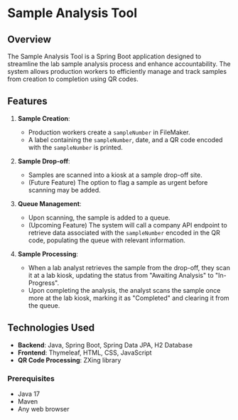 # Sample Analysis Tool

## Overview

The Sample Analysis Tool is a Spring Boot application designed to streamline the lab sample analysis process and enhance accountability. The system allows production workers to efficiently manage and track samples from creation to completion using QR codes.

## Features

1. **Sample Creation**:
   - Production workers create a `sampleNumber` in FileMaker.
   - A label containing the `sampleNumber`, date, and a QR code encoded with the `sampleNumber` is printed.

2. **Sample Drop-off**:
   - Samples are scanned into a kiosk at a sample drop-off site.
   - (Future Feature) The option to flag a sample as urgent before scanning may be added.

3. **Queue Management**:
   - Upon scanning, the sample is added to a queue.
   - (Upcoming Feature) The system will call a company API endpoint to retrieve data associated with the `sampleNumber` encoded in the QR code, populating the queue with relevant information.

4. **Sample Processing**:
   - When a lab analyst retrieves the sample from the drop-off, they scan it at a lab kiosk, updating the status from "Awaiting Analysis" to "In-Progress".
   - Upon completing the analysis, the analyst scans the sample once more at the lab kiosk, marking it as "Completed" and clearing it from the queue.

## Technologies Used

- **Backend**: Java, Spring Boot, Spring Data JPA, H2 Database
- **Frontend**: Thymeleaf, HTML, CSS, JavaScript
- **QR Code Processing**: ZXing library

### Prerequisites

- Java 17
- Maven
- Any web browser


